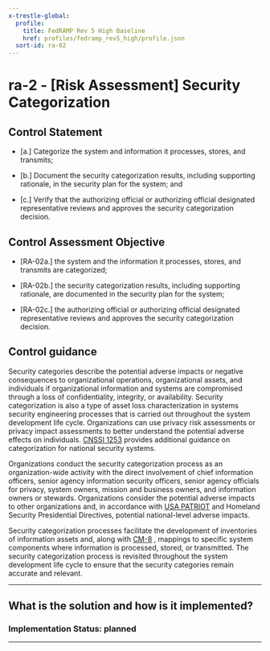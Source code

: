 ```yaml
---
x-trestle-global:
  profile:
    title: FedRAMP Rev 5 High Baseline
    href: profiles/fedramp_rev5_high/profile.json
  sort-id: ra-02
---
```


# ra-2 - \[Risk Assessment\] Security Categorization

## Control Statement

- \[a.\] Categorize the system and information it processes, stores, and transmits;

- \[b.\] Document the security categorization results, including supporting rationale, in the security plan for the system; and

- \[c.\] Verify that the authorizing official or authorizing official designated representative reviews and approves the security categorization decision.

## Control Assessment Objective

- \[RA-02a.\] the system and the information it processes, stores, and transmits are categorized;

- \[RA-02b.\] the security categorization results, including supporting rationale, are documented in the security plan for the system;

- \[RA-02c.\] the authorizing official or authorizing official designated representative reviews and approves the security categorization decision.

## Control guidance

Security categories describe the potential adverse impacts or negative consequences to organizational operations, organizational assets, and individuals if organizational information and systems are compromised through a loss of confidentiality, integrity, or availability. Security categorization is also a type of asset loss characterization in systems security engineering processes that is carried out throughout the system development life cycle. Organizations can use privacy risk assessments or privacy impact assessments to better understand the potential adverse effects on individuals. [CNSSI 1253](#4e4fbc93-333d-45e6-a875-de36b878b6b9) provides additional guidance on categorization for national security systems.

Organizations conduct the security categorization process as an organization-wide activity with the direct involvement of chief information officers, senior agency information security officers, senior agency officials for privacy, system owners, mission and business owners, and information owners or stewards. Organizations consider the potential adverse impacts to other organizations and, in accordance with [USA PATRIOT](#13f0c39d-eaf7-417a-baef-69a041878bb5) and Homeland Security Presidential Directives, potential national-level adverse impacts.

Security categorization processes facilitate the development of inventories of information assets and, along with [CM-8](#cm-8) , mappings to specific system components where information is processed, stored, or transmitted. The security categorization process is revisited throughout the system development life cycle to ensure that the security categories remain accurate and relevant.

______________________________________________________________________

## What is the solution and how is it implemented?

<!-- For implementation status enter one of: implemented, partial, planned, alternative, not-applicable -->

<!-- Note that the list of rules under ### Rules: is read-only and changes will not be captured after assembly to JSON -->
<!-- Add control implementation description here for control: ra-2 -->

### Implementation Status: planned

______________________________________________________________________
